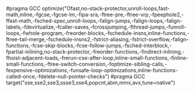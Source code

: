 #pragma GCC optimize("Ofast,no-stack-protector,unroll-loops,fast-math,inline,-fgcse,-fgcse-lm,-fipa-sra,-ftree-pre,-ftree-vrp,-fpeephole2,-ffast-math,-fsched-spec,unroll-loops,-falign-jumps,-falign-loops,-falign-labels,-fdevirtualize,-fcaller-saves,-fcrossjumping,-fthread-jumps,-funroll-loops,-fwhole-program,-freorder-blocks,-fschedule-insns,inline-functions,-ftree-tail-merge,-fschedule-insns2,-fstrict-aliasing,-fstrict-overflow,-falign-functions,-fcse-skip-blocks,-fcse-follow-jumps,-fsched-interblock,-fpartial-inlining,no-stack-protector,-freorder-functions,-findirect-inlining,-fhoist-adjacent-loads,-frerun-cse-after-loop,inline-small-functions,-finline-small-functions,-ftree-switch-conversion,-foptimize-sibling-calls,-fexpensive-optimizations,-funsafe-loop-optimizations,inline-functions-called-once,-fdelete-null-pointer-checks")
#pragma GCC target("sse,sse2,sse3,ssse3,sse4,popcnt,abm,mmx,avx,tune=native")